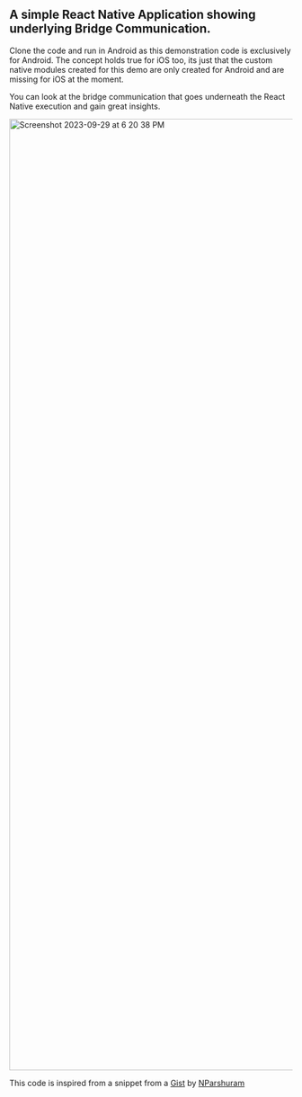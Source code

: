 <h2>A simple React Native Application showing underlying Bridge Communication.</h2>

Clone the code and run in Android as this demonstration code is exclusively for Android.
The concept holds true for iOS too, its just that the custom native modules created for this demo are only created for Android and are missing for iOS at the moment.

You can look at the bridge communication that goes underneath the React Native execution and gain great insights.

<img width="1693" alt="Screenshot 2023-09-29 at 6 20 38 PM" src="https://github.com/surajj2223/RNArchitecture/assets/11401873/0d6236cb-5917-45fa-a0bb-63841828d4d1">

This code is inspired from a snippet from a [Gist](https://gist.github.com/axemclion/2f47ba4a5e2190eaf32eeb9e80cefcd5) by [NParshuram](https://gist.github.com/axemclion)
